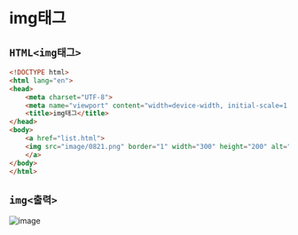 # img태그

## `HTML<img태그>`
```html
<!DOCTYPE html>
<html lang="en">
<head>
    <meta charset="UTF-8">
    <meta name="viewport" content="width=device-width, initial-scale=1.0">
    <title>img태그</title>
</head>
<body>
    <a href="list.html">
    <img src="image/0821.png" border="1" width="300" height="200" alt="조르주 쇠라" title="그랑 자트  섬의 일요일 오후">
    </a>
</body>
</html>
```

## `img<출력>`
![image](https://github.com/dev13y/TIL/assets/145516942/0820f31e-bdaa-4097-9716-ad21b150b43c)


